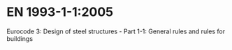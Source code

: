 # EN 1993-1-1:2005
Eurocode 3: Design of steel structures - Part 1-1:
General rules and rules for buildings
